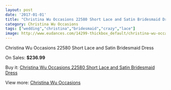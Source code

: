 ```yaml
---
layout: post
date: '2017-01-01'
title: "Christina Wu Occasions 22580 Short Lace and Satin Bridesmaid Dress"
category: Christina Wu Occasions
tags: ["wedding","christina","bridesmaid","crazy","lace"]
image: http://www.eudances.com/14299-thickbox_default/christina-wu-occasions-22580-short-lace-and-satin-bridesmaid-dress.jpg
---
```

Christina Wu Occasions 22580 Short Lace and Satin Bridesmaid Dress

On Sales: **$236.99**
<a href="https://www.eudances.com/en/christina-wu-occasions/4294-christina-wu-occasions-22580-short-lace-and-satin-bridesmaid-dress.html"><amp-img layout="responsive" width="600" height="600" src="//www.eudances.com/14299-thickbox_default/christina-wu-occasions-22580-short-lace-and-satin-bridesmaid-dress.jpg" alt="Christina Wu Occasions 22580 Short Lace and Satin Bridesmaid Dress 0" /></a>
<a href="https://www.eudances.com/en/christina-wu-occasions/4294-christina-wu-occasions-22580-short-lace-and-satin-bridesmaid-dress.html"><amp-img layout="responsive" width="600" height="600" src="//www.eudances.com/14300-thickbox_default/christina-wu-occasions-22580-short-lace-and-satin-bridesmaid-dress.jpg" alt="Christina Wu Occasions 22580 Short Lace and Satin Bridesmaid Dress 1" /></a>
<a href="https://www.eudances.com/en/christina-wu-occasions/4294-christina-wu-occasions-22580-short-lace-and-satin-bridesmaid-dress.html"><amp-img layout="responsive" width="600" height="600" src="//www.eudances.com/14301-thickbox_default/christina-wu-occasions-22580-short-lace-and-satin-bridesmaid-dress.jpg" alt="Christina Wu Occasions 22580 Short Lace and Satin Bridesmaid Dress 2" /></a>
<a href="https://www.eudances.com/en/christina-wu-occasions/4294-christina-wu-occasions-22580-short-lace-and-satin-bridesmaid-dress.html"><amp-img layout="responsive" width="600" height="600" src="//www.eudances.com/14302-thickbox_default/christina-wu-occasions-22580-short-lace-and-satin-bridesmaid-dress.jpg" alt="Christina Wu Occasions 22580 Short Lace and Satin Bridesmaid Dress 3" /></a>
<a href="https://www.eudances.com/en/christina-wu-occasions/4294-christina-wu-occasions-22580-short-lace-and-satin-bridesmaid-dress.html"><amp-img layout="responsive" width="600" height="600" src="//www.eudances.com/14303-thickbox_default/christina-wu-occasions-22580-short-lace-and-satin-bridesmaid-dress.jpg" alt="Christina Wu Occasions 22580 Short Lace and Satin Bridesmaid Dress 4" /></a>

Buy it: [Christina Wu Occasions 22580 Short Lace and Satin Bridesmaid Dress](https://www.eudances.com/en/christina-wu-occasions/4294-christina-wu-occasions-22580-short-lace-and-satin-bridesmaid-dress.html "Christina Wu Occasions 22580 Short Lace and Satin Bridesmaid Dress")

View more: [Christina Wu Occasions](https://www.eudances.com/en/59-christina-wu-occasions "Christina Wu Occasions")